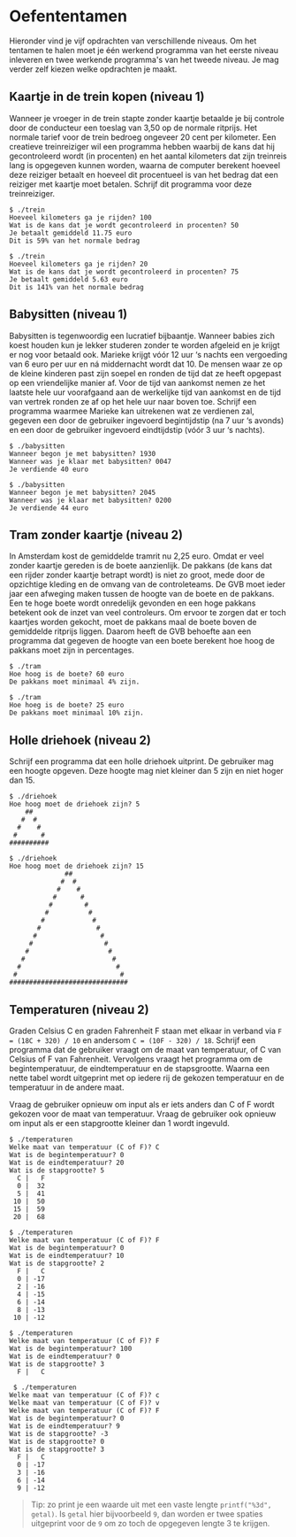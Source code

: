 # Oefententamen

Hieronder vind je vijf opdrachten van verschillende niveaus. Om het tentamen te halen moet je één werkend programma van het eerste niveau inleveren en twee werkende programma's van het tweede niveau. Je mag verder zelf kiezen welke opdrachten je maakt.

## Kaartje in de trein kopen (niveau 1)

Wanneer je vroeger in de trein stapte zonder kaartje betaalde je bij controle door de conducteur een toeslag van 3,50 op de normale ritprijs. Het normale tarief voor de trein bedroeg ongeveer 20 cent per kilometer. Een creatieve treinreiziger wil een programma hebben waarbij de kans dat hij gecontroleerd wordt (in procenten) en het aantal kilometers dat zijn treinreis lang is opgegeven kunnen worden, waarna de computer berekent hoeveel deze reiziger betaalt en hoeveel dit procentueel is van het bedrag dat een reiziger met kaartje moet betalen. Schrijf dit programma voor deze treinreiziger.

    $ ./trein
    Hoeveel kilometers ga je rijden? 100
    Wat is de kans dat je wordt gecontroleerd in procenten? 50
    Je betaalt gemiddeld 11.75 euro
    Dit is 59% van het normale bedrag

    $ ./trein
    Hoeveel kilometers ga je rijden? 20
    Wat is de kans dat je wordt gecontroleerd in procenten? 75
    Je betaalt gemiddeld 5.63 euro
    Dit is 141% van het normale bedrag


## Babysitten (niveau 1)

Babysitten is tegenwoordig een lucratief bijbaantje. Wanneer babies zich koest houden kun je lekker studeren zonder te worden afgeleid en je krijgt er nog voor betaald ook. Marieke krijgt vóór 12 uur ‘s nachts een vergoeding van 6 euro per uur en ná middernacht wordt dat 10. De mensen waar ze op de kleine kinderen past zijn soepel en ronden de tijd dat ze heeft opgepast op een vriendelijke manier af. Voor de tijd van aankomst nemen ze het laatste hele uur voorafgaand aan de werkelijke tijd van aankomst en de tijd van vertrek ronden ze af op het hele uur naar boven toe. Schrijf een programma waarmee Marieke kan uitrekenen wat ze verdienen zal, gegeven een door de gebruiker ingevoerd begintijdstip (na 7 uur ‘s avonds) en een door de gebruiker ingevoerd eindtijdstip (vóór 3 uur ‘s nachts).

    $ ./babysitten
    Wanneer begon je met babysitten? 1930
    Wanneer was je klaar met babysitten? 0047
    Je verdiende 40 euro

    $ ./babysitten
    Wanneer begon je met babysitten? 2045
    Wanneer was je klaar met babysitten? 0200
    Je verdiende 44 euro


## Tram zonder kaartje (niveau 2)

In Amsterdam kost de gemiddelde tramrit nu 2,25 euro. Omdat er veel zonder kaartje gereden is de boete aanzienlijk. De pakkans (de kans dat een rijder zonder kaartje betrapt wordt) is niet zo groot, mede door de opzichtige kleding en de omvang van de controleteams. De GVB moet ieder jaar een afweging maken tussen de hoogte van de boete en de pakkans. Een te hoge boete wordt onredelijk gevonden en een hoge pakkans betekent ook de inzet van veel controleurs. Om ervoor te zorgen dat er toch kaartjes worden gekocht, moet de pakkans maal de boete boven de gemiddelde ritprijs liggen. Daarom heeft de GVB behoefte aan een programma dat gegeven de hoogte van een boete berekent hoe hoog de pakkans moet zijn in percentages.

    $ ./tram
    Hoe hoog is de boete? 60 euro
    De pakkans moet minimaal 4% zijn.

    $ ./tram
    Hoe hoeg is de boete? 25 euro
    De pakkans moet minimaal 10% zijn.


## Holle driehoek (niveau 2)

Schrijf een programma dat een holle driehoek uitprint. De gebruiker mag een hoogte opgeven. Deze hoogte mag niet kleiner dan 5 zijn en niet hoger dan 15.

    $ ./driehoek
    Hoe hoog moet de driehoek zijn? 5
        ##
       #  #
      #    #
     #      #
    ##########

    $ ./driehoek
    Hoe hoog moet de driehoek zijn? 15
                  ##
                 #  #
                #    #
               #      #
              #        #
             #          #
            #            #
           #              #
          #                #
         #                  #
        #                    #
       #                      #
      #                        #
     #                          #
    ##############################


## Temperaturen (niveau 2)

Graden Celsius C en graden Fahrenheit F staan met elkaar in verband via `F = (18C + 320) / 10` en andersom `C = (10F - 320) / 18`. Schrijf een programma dat de gebruiker vraagt om de maat van temperatuur, of C van Celsius of F van Fahrenheit. Vervolgens vraagt het programma om de begintemperatuur, de eindtemperatuur en de stapsgrootte. Waarna een nette tabel wordt uitgeprint met op iedere rij de gekozen temperatuur en de temperatuur in de andere maat.

Vraag de gebruiker opnieuw om input als er iets anders dan C of F wordt gekozen voor de maat van temperatuur. Vraag de gebruiker ook opnieuw om input als er een stapgrootte kleiner dan 1 wordt ingevuld. 

    $ ./temperaturen
    Welke maat van temperatuur (C of F)? C
    Wat is de begintemperatuur? 0
    Wat is de eindtemperatuur? 20
    Wat is de stapgrootte? 5
      C |   F
      0 |  32
      5 |  41
     10 |  50
     15 |  59
     20 |  68

    $ ./temperaturen
    Welke maat van temperatuur (C of F)? F
    Wat is de begintemperatuur? 0
    Wat is de eindtemperatuur? 10
    Wat is de stapgrootte? 2
      F |   C
      0 | -17
      2 | -16
      4 | -15
      6 | -14
      8 | -13
     10 | -12

    $ ./temperaturen 
    Welke maat van temperatuur (C of F)? F
    Wat is de begintemperatuur? 100
    Wat is de eindtemperatuur? 0
    Wat is de stapgrootte? 3
      F |   C

     $ ./temperaturen 
    Welke maat van temperatuur (C of F)? c
    Welke maat van temperatuur (C of F)? v
    Welke maat van temperatuur (C of F)? F
    Wat is de begintemperatuur? 0
    Wat is de eindtemperatuur? 9
    Wat is de stapgrootte? -3
    Wat is de stapgrootte? 0
    Wat is de stapgrootte? 3
      F |   C
      0 | -17
      3 | -16
      6 | -14
      9 | -12

> Tip: zo print je een waarde uit met een vaste lengte `printf("%3d", getal)`. Is `getal` hier bijvoorbeeld `9`, dan worden er twee spaties uitgeprint voor de `9` om zo toch de opgegeven lengte 3 te krijgen.